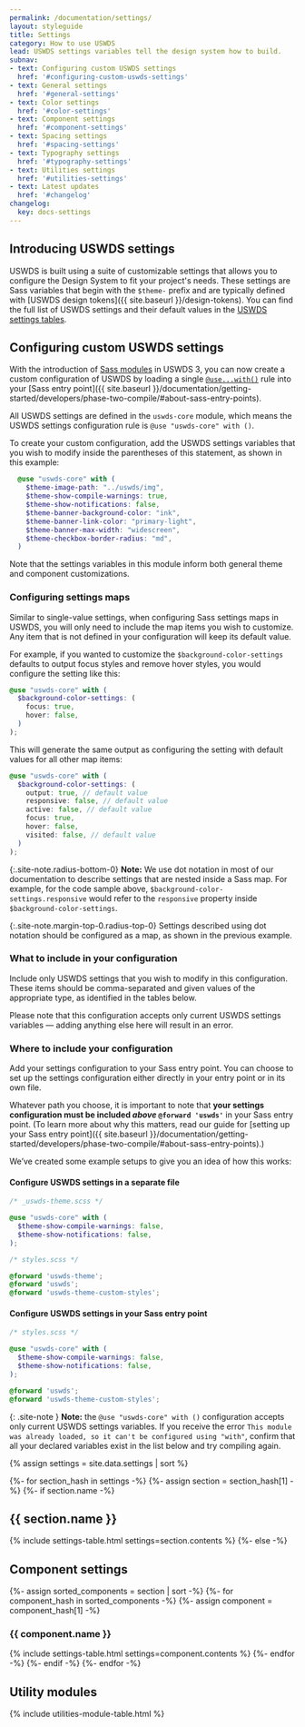 ```yaml
---
permalink: /documentation/settings/
layout: styleguide
title: Settings
category: How to use USWDS
lead: USWDS settings variables tell the design system how to build.
subnav:
- text: Configuring custom USWDS settings
  href: '#configuring-custom-uswds-settings'
- text: General settings
  href: '#general-settings'
- text: Color settings
  href: '#color-settings'
- text: Component settings
  href: '#component-settings'
- text: Spacing settings
  href: '#spacing-settings'
- text: Typography settings
  href: '#typography-settings'
- text: Utilities settings
  href: '#utilities-settings'
- text: Latest updates
  href: '#changelog'
changelog:
  key: docs-settings
---
```


## Introducing USWDS settings
USWDS is built using a suite of customizable settings that allows you to configure the Design System to fit your project's needs. These settings are Sass variables that begin with the `$theme-` prefix and are typically defined with [USWDS design tokens]({{ site.baseurl }}/design-tokens). You can find the full list of USWDS settings and their default values in the [USWDS settings tables](#general-settings).

## Configuring custom USWDS settings
With the introduction of [Sass modules](https://sass-lang.com/blog/the-module-system-is-launched) in USWDS 3, you can now create a custom configuration of USWDS by loading a single [`@use...with()`](https://sass-lang.com/documentation/at-rules/use#configuration) rule into your [Sass entry point]({{ site.baseurl }}/documentation/getting-started/developers/phase-two-compile/#about-sass-entry-points).

All USWDS settings are defined in the `uswds-core` module, which means the USWDS settings configuration rule is `@use "uswds-core" with ()`.

To create your custom configuration, add the USWDS settings variables that you wish to modify inside the parentheses of this statement, as shown in this example:

```scss
  @use "uswds-core" with (
    $theme-image-path: "../uswds/img",
    $theme-show-compile-warnings: true,
    $theme-show-notifications: false,
    $theme-banner-background-color: "ink",
    $theme-banner-link-color: "primary-light",
    $theme-banner-max-width: "widescreen",
    $theme-checkbox-border-radius: "md",
  )
```
Note that the settings variables in this module inform both general theme and component customizations.

### Configuring settings maps
Similar to single-value settings, when configuring Sass settings maps in USWDS, you will only need to include the map items you wish to customize. Any item that is not defined in your configuration will keep its default value.

For example, if you wanted to customize the `$background-color-settings` defaults to output focus styles and remove hover styles, you would configure the setting like this:

```scss
@use "uswds-core" with (
  $background-color-settings: (
    focus: true,
    hover: false,
  )
);
```

This will generate the same output as configuring the setting with default values for all other map items:

```scss
@use "uswds-core" with (
  $background-color-settings: (
    output: true, // default value
    responsive: false, // default value
    active: false, // default value
    focus: true,
    hover: false,
    visited: false, // default value
  )
);
```

{:.site-note.radius-bottom-0}
**Note:** We use dot notation in most of our documentation to describe settings that are nested inside a Sass map. For example, for the code sample above, `$background-color-settings.responsive` would refer to the `responsive` property inside `$background-color-settings`.

{:.site-note.margin-top-0.radius-top-0}
Settings described using dot notation should be configured as a map, as shown in the previous example.

### What to include in your configuration
Include only USWDS settings that you wish to modify in this configuration. These items should be comma-separated and given values of the appropriate type, as identified in the tables below.

Please note that this configuration accepts only current USWDS settings variables &mdash; adding anything else here will result in an error.

### Where to include your configuration
Add your settings configuration to your Sass entry point. You can choose to set up the settings configuration either directly in your entry point or in its own file.

Whatever path you choose, it is important to note that **your settings configuration must be included _above_ `@forward 'uswds'`**  in your Sass entry point. (To learn more about why this matters, read our guide for [setting up your Sass entry point]({{ site.baseurl }}/documentation/getting-started/developers/phase-two-compile/#about-sass-entry-points).)

We’ve created some example setups to give you an idea of how this works:


#### Configure USWDS settings in a separate file

```scss
/* _uswds-theme.scss */

@use "uswds-core" with (
  $theme-show-compile-warnings: false,
  $theme-show-notifications: false,
);
```

```scss
/* styles.scss */

@forward 'uswds-theme';
@forward 'uswds';
@forward 'uswds-theme-custom-styles';
```
#### Configure USWDS settings in your Sass entry point


```scss
/* styles.scss */

@use "uswds-core" with (
  $theme-show-compile-warnings: false,
  $theme-show-notifications: false,
);

@forward 'uswds';
@forward 'uswds-theme-custom-styles';
```

{: .site-note }
**Note:** the `@use "uswds-core" with ()` configuration accepts only current USWDS settings variables. If you receive the error `This module was already loaded, so it can't be configured using "with"`, confirm that all your declared variables exist in the list below and try compiling again.

{% assign settings = site.data.settings | sort %}

{%- for section_hash in settings -%}
  {%- assign section = section_hash[1] -%}
  {%- if section.name -%}
    <h2 id="{{ section.name | slugify }}">{{ section.name }}</h2>
    {% include settings-table.html
      settings=section.contents
    %}
  {%- else -%}
    <h2 id="component-settings">Component settings</h2>
    {%- assign sorted_components = section | sort -%}
    {%- for component_hash in sorted_components -%}
    {%- assign component = component_hash[1] -%}
      <h3 id="{{ component.name | slugify }}" class="border-bottom-2px padding-bottom-05 text-normal">{{ component.name }}</h3>
      {% include settings-table.html
        settings=component.contents
      %}
    {%- endfor -%}
  {%- endif -%}
{%- endfor -%}

<h2 id="utility-modules">Utility modules</h2>
{% include utilities-module-table.html %}
